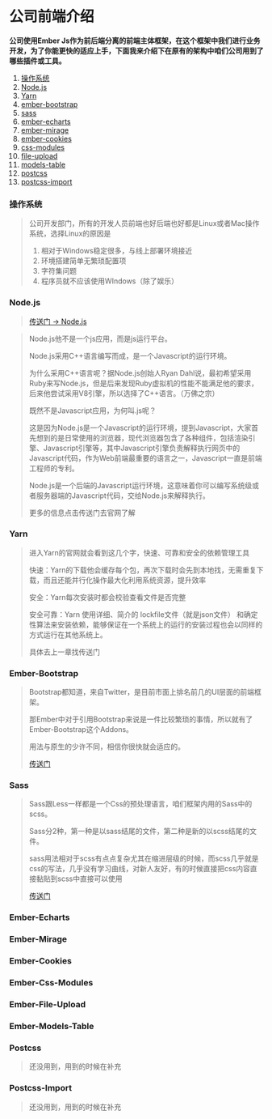 # 公司前端介绍

**公司使用Ember Js作为前后端分离的前端主体框架，在这个框架中我们进行业务开发，为了你能更快的适应上手，下面我来介绍下在原有的架构中咱们公司用到了哪些插件或工具。**

1. [操作系统](gong-si-qian-duan-jie-shao.md#cao-zuo-xi-tong)
2. [Node.js](gong-si-qian-duan-jie-shao.md#node-js)
3. [Yarn](gong-si-qian-duan-jie-shao.md#yarn)
4. [ember-bootstrap](gong-si-qian-duan-jie-shao.md#ember-bootstrap)
5. [sass](gong-si-qian-duan-jie-shao.md#sass)
6. [ember-echarts](gong-si-qian-duan-jie-shao.md#ember-echarts)
7. [ember-mirage](gong-si-qian-duan-jie-shao.md#ember-mirage)
8. [ember-cookies](gong-si-qian-duan-jie-shao.md#ember-cookies)
9. [css-modules](gong-si-qian-duan-jie-shao.md#ember-css-modules)
10. [file-upload](gong-si-qian-duan-jie-shao.md#ember-file-upload)
11. [models-table](gong-si-qian-duan-jie-shao.md#ember-models-table)
12. [postcss](gong-si-qian-duan-jie-shao.md#postcss)
13. [postcss-import](gong-si-qian-duan-jie-shao.md#postcss-import)

### 操作系统

> 公司开发部门，所有的开发人员前端也好后端也好都是Linux或者Mac操作系统，选择Linux的原因是
>
> 1. 相对于Windows稳定很多，与线上部署环境接近
> 2. 环境搭建简单无繁琐配置项
> 3. 字符集问题
> 4. 程序员就不应该使用WIndows（除了娱乐）



### Node.js

> [传送门 -&gt; Node.js](https://nodejs.org/en/)

> Node.js他不是一个js应用，而是js运行平台。
>
> Node.js采用C++语言编写而成，是一个Javascript的运行环境。
>
> 为什么采用C++语言呢？据Node.js创始人Ryan Dahl说，最初希望采用Ruby来写Node.js，但是后来发现Ruby虚拟机的性能不能满足他的要求，后来他尝试采用V8引擎，所以选择了C++语言。（万佛之宗）
>
> 既然不是Javascript应用，为何叫.js呢？
>
> 这是因为Node.js是一个Javascript的运行环境，提到Javascript，大家首先想到的是日常使用的浏览器，现代浏览器包含了各种组件，包括渲染引擎、Javascript引擎等，其中Javascript引擎负责解释执行网页中的Javascript代码，作为Web前端最重要的语言之一，Javascript一直是前端工程师的专利。
>
> Node.js是一个后端的Javascript运行环境，这意味着你可以编写系统级或者服务器端的Javascript代码，交给Node.js来解释执行。
>
> 更多的信息点击传送门去官网了解

### Yarn

> 进入Yarn的官网就会看到这几个字，快速、可靠和安全的依赖管理工具
>
> 快速：Yarn的下载他会缓存每个包，再次下载时会先到本地找，无需重复下载，而且还能并行化操作最大化利用系统资源，提升效率
>
> 安全：Yarn每次安装时都会校验查看文件是否完整
>
> 安全可靠：Yarn 使用详细、简介的 lockfile文件（就是json文件） 和确定性算法来安装依赖，能够保证在一个系统上的运行的安装过程也会以同样的方式运行在其他系统上。
>
> 具体去上一章找传送门

### Ember-Bootstrap

> Bootstrap都知道，来自Twitter，是目前市面上排名前几的UI层面的前端框架。
>
> 那Ember中对于引用Bootstrap来说是一件比较繁琐的事情，所以就有了Ember-Bootstrap这个Addons。
>
> 用法与原生的少许不同，相信你很快就会适应的。
>
> [传送门](https://www.ember-bootstrap.com/)

### Sass

> Sass跟Less一样都是一个Css的预处理语言，咱们框架内用的Sass中的scss。
>
> Sass分2种，第一种是以sass结尾的文件，第二种是新的以scss结尾的文件。
>
> sass用法相对于scss有点点复杂尤其在缩进层级的时候，而scss几乎就是css的写法，几乎没有学习曲线，对新人友好，有的时候直接把css内容直接黏贴到scss中直接可以使用
>
> [传送门](https://sass-lang.com/)

### Ember-Echarts

### Ember-Mirage

### Ember-Cookies

### Ember-Css-Modules

### Ember-File-Upload

### Ember-Models-Table

### Postcss

> 还没用到，用到的时候在补充

### Postcss-Import

> 还没用到，用到的时候在补充

